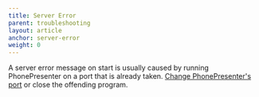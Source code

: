 ```yaml
---
title: Server Error
parent: troubleshooting
layout: article
anchor: server-error
weight: 0
---
```


A server error message on start is usually caused by running PhonePresenter on a port that is already taken.  <a href="/configuration#custom-port">Change PhonePresenter's port</a> or close the offending program.
